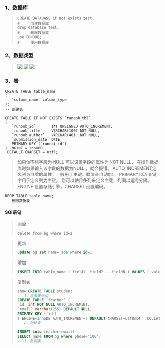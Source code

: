 ### 1、数据库

> ```mysql
>CREATE DATABASE if not exists test;
>#     创建数据库
>drop database test;
>#     删除数据库
>use RUNOOB;
>#     使用数据库

### 2、数据类型

>
> ![](https://cdn.jsdelivr.net/gh/Codebglh/img/study/QQ20230120-0.png)
> ![](https://cdn.jsdelivr.net/gh/Codebglh/img/study/QQ20230120-1.png)
> ![](https://cdn.jsdelivr.net/gh/Codebglh/img/study/QQ20230120-2.png)

### 3、表

 ```mysql
CREATE TABLE table_name
(
    `column_name` column_type
);
-- 创建表
 ```

 ```mysql
CREATE TABLE IF NOT EXISTS `runoob_tbl`
(
    `runoob_id`       INT UNSIGNED AUTO_INCREMENT,
    `runoob_title`    VARCHAR(100) NOT NULL,
    `runoob_author`   VARCHAR(40)  NOT NULL,
    `submission_date` DATE,
    PRIMARY KEY (`runoob_id`)
) ENGINE = InnoDB
  DEFAULT CHARSET = utf8;
 ```

> 如果你不想字段为 NULL 可以设置字段的属性为 NOT NULL， 在操作数据库时如果输入该字段的数据为NULL ，就会报错。
> AUTO_INCREMENT定义列为自增的属性，一般用于主键，数值会自动加1。
> PRIMARY KEY关键字用于定义列为主键。 您可以使用多列来定义主键，列间以逗号分隔。
> ENGINE 设置存储引擎，CHARSET 设置编码。

 ```mysql
DROP TABLE table_name;
-- 删除数据表
 ```

#### SQl语句

> 删除
> ```sqld
> delete from bg where id=2

> 更新
>```sql
> update bg set name='sda'where id=1


> 增加
> ```sql
> INSERT INTO table_name ( field1, field2,...fieldN ) VALUES ( value1, value2,...valueN );

> 复制表
>```sql
>show CREATE TABLE student
>-- 1、显示表结构
>CREATE TABLE `teacher` (
>`id` int NOT NULL AUTO_INCREMENT,
>`email` varchar(255) DEFAULT NULL,
>PRIMARY KEY (`id`)
>) ENGINE=InnoDB AUTO_INCREMENT=7 DEFAULT CHARSET=utf8mb4   COLLATE=utf8mb4_0900_ai_ci
>-- 2、创建表
>
>INSERT into teacher(email)
>SELECT name FROM bg where phone='100';
>-- 3、复制表
